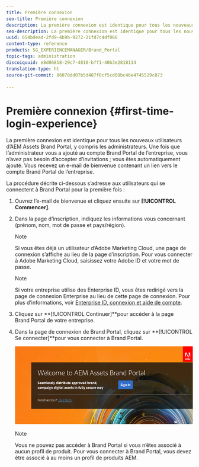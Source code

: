```yaml
---
title: Première connexion
seo-title: Première connexion
description: La première connexion est identique pour tous les nouveaux utilisateurs d’AEM Assets Brand Portal, y compris les administrateurs. Une fois que l’administrateur vous a ajouté au compte Brand Portal de l’entreprise, vous n’avez pas besoin d’accepter d’invitations ; vous êtes automatiquement ajouté. Vous recevez un e-mail de bienvenue contenant un lien vers le compte Brand Portal de l’entreprise.
seo-description: La première connexion est identique pour tous les nouveaux utilisateurs d’AEM Assets Brand Portal, y compris les administrateurs. Une fois que l’administrateur vous a ajouté au compte Brand Portal de l’entreprise, vous n’avez pas besoin d’accepter d’invitations ; vous êtes automatiquement ajouté. Vous recevez un e-mail de bienvenue contenant un lien vers le compte Brand Portal de l’entreprise.
uuid: 654bdead-2fd9-4b9b-9272-21fd7c4df066
content-type: reference
products: SG_EXPERIENCEMANAGER/Brand_Portal
topic-tags: administration
discoiquuid: e8d06818-29c7-4810-bff1-40b3e2818114
translation-type: ht
source-git-commit: 86078dd07b5d487f8cf5cd08bc46e4745529c873

---
```



# Première connexion {#first-time-login-experience}

La première connexion est identique pour tous les nouveaux utilisateurs d’AEM Assets Brand Portal, y compris les administrateurs. Une fois que l’administrateur vous a ajouté au compte Brand Portal de l’entreprise, vous n’avez pas besoin d’accepter d’invitations ; vous êtes automatiquement ajouté. Vous recevez un e-mail de bienvenue contenant un lien vers le compte Brand Portal de l’entreprise.

La procédure décrite ci-dessous s’adresse aux utilisateurs qui se connectent à Brand Portal pour la première fois :

1. Ouvrez l’e-mail de bienvenue et cliquez ensuite sur **[!UICONTROL Commencer]**.

1. Dans la page d’inscription, indiquez les informations vous concernant (prénom, nom, mot de passe et pays/région).
   >[!NOTE]
   >
   >Si vous êtes déjà un utilisateur d’Adobe Marketing Cloud, une page de connexion s’affiche au lieu de la page d’inscription. Pour vous connecter à Adobe Marketing Cloud, saisissez votre Adobe ID et votre mot de passe.

   >[!NOTE]
   >
   >Si votre entreprise utilise des Enterprise ID, vous êtes redirigé vers la page de connexion Enterprise au lieu de cette page de connexion. Pour plus d’informations, voir [Enterprise ID, connexion et aide de compte](https://helpx.adobe.com/fr/enterprise/kb/enterprise-id-faq.html).

1. Cliquez sur **[!UICONTROL Continuer]**pour accéder à la page Brand Portal de votre entreprise.
1. Dans la page de connexion de Brand Portal, cliquez sur **[!UICONTROL Se connecter]**pour vous connecter à Brand Portal.

   ![Page de connexion à Brand Portal](assets/signin-onboarding.png)

   >[!NOTE]
   >
   >Vous ne pouvez pas accéder à Brand Portal si vous n’êtes associé à aucun profil de produit. Pour vous connecter à Brand Portal, vous devez être associé à au moins un profil de produits AEM.
